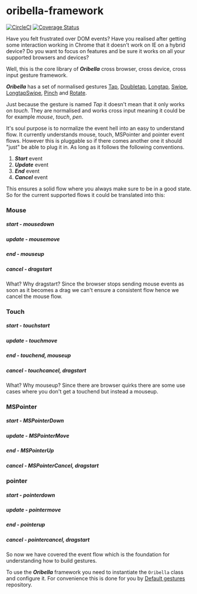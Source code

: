 # oribella-framework

[![CircleCI](https://circleci.com/gh/oribella/framework/tree/ts.svg?style=shield)](https://circleci.com/gh/oribella/framework/tree/ts) [![Coverage Status](https://coveralls.io/repos/github/oribella/framework/badge.svg?branch=ts)](https://coveralls.io/github/oribella/framework?branch=ts)

Have you felt frustrated over DOM events? Have you realised after getting some interaction working in Chrome that it doesn't work on IE on a hybrid device? Do you want to focus on features and be sure it works on all your supported browsers and devices?

Well, this is the core library of ***Oribella*** cross browser, cross device, cross input gesture framework.

***Oribella*** has a set of normalised gestures [Tap](https://github.com/oribella/tap), [Doubletap](https://github.com/oribella/doubletap), [Longtap](https://github.com/oribella/longtap), [Swipe](https://github.com/oribella/swipe), [LongtapSwipe](https://github.com/oribella/longtap-swipe), [Pinch](https://github.com/oribella/pinch) and [Rotate](https://github.com/oribella/rotate).

Just because the gesture is named *Tap* it doesn't mean that it only works on *touch*. They are normalised and works cross input meaning it could be for example  *mouse*, *touch*, *pen*.

It's soul purpose is to normalize the event hell into an easy to understand flow. It currently understands mouse, touch, MSPointer and pointer event flows. However this is pluggable so if there comes another one it should "just" be able to plug it in. As long as it follows the following conventions.

1. ***Start*** event
2. ***Update*** event
3. ***End*** event
4. ***Cancel*** event

This ensures a solid flow where you always make sure to be in a good state. So for the current supported flows it could be translated into this:

### Mouse
##### start - mousedown
##### update - mousemove
##### end - mouseup
##### cancel - dragstart
What? Why dragstart? Since the browser stops sending mouse events as soon as it
becomes a drag we can't ensure a consistent flow hence we cancel the mouse flow.

### Touch
##### start - touchstart
##### update - touchmove
##### end - touchend, mouseup
##### cancel - touchcancel, dragstart
What? Why mouseup? Since there are browser quirks there are some use cases where you don't get a touchend but instead a mouseup.

### MSPointer
##### start - MSPointerDown
##### update - MSPointerMove
##### end - MSPointerUp
##### cancel - MSPointerCancel, dragstart

### pointer
##### start - pointerdown
##### update - pointermove
##### end - pointerup
##### cancel - pointercancel, dragstart

So now we have covered the event flow which is the foundation for understanding how to build gestures.

To use the ***Oribella*** framework you need to instantiate the `Oribella` class and configure it. For convenience this is done for you by [Default gestures](https://github.com/oribella/default-gestures) repository.
